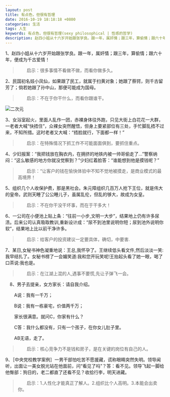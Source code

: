 ```yaml
---
layout: post
title: 有点色，但很有哲理
date: 2016-10-19 18:18:18 +0800
categories: 生活
tags: 人生
keywords: 有点色，但很有哲理(sexy philosophical | 性感的哲学)
description: 赵四小姐从十六岁开始跟张学良。跟一年，属奸情；跟三年，算偷情；跟六十年，便成为千古爱情！启示：很多事情不看做不做，而看你做多久。
---
```


1、赵四小姐从十六岁开始跟张学良。跟一年，属奸情；跟三年，算偷情；跟六十年，便成为千古爱情！

>　　启示：很多事情不看做不做，而看你做多久。

2、民国初名妓小凤仙，如果跟了民工，就属于扫黄对象；她跟了蔡锷，则千古留芳了；倘若她跟了孙中山，那便可能成为国母。

>　　启示：不在于你干什么，而看你跟谁干。

<img src="http://nicejade.github.io/assets/images/er-ci-yuan.jpg" alt="二次元">

3、女浴室起火，里面人乱作一团，赤裸身体往外跑，只见大街上白花花一大群，一老者大喊“快捂住”，众裸女突然醒悟，但身上要紧部位有三处，手忙脚乱捂不过来，不知所措。这时老者又大喊：“捂脸就行，下面都一样！”

>　　启示：在特殊情况下抓工作不可能面面俱到，要抓住重点。

4、少妇报案：“我把钱放在胸衣内，在拥挤的地铁内被一帅哥偷走了…”警察纳闷：“这么敏感的地方你就没觉察到？”少妇红着脸答：“谁能想到他是摸钱呢？”

>　　启示：“让客户的钱在愉快体验中不知不觉地被摸走，是商业模式的最高境界！

5、组织几个人收保护费，那是黑社会。朱元障组织几百万人抢下王位，就是伟大的皇帝。武则天睡了公公睡儿子，虽属乱伦，但乱的够大，故成为女皇。

>　　启示：不在你干没干坏事，而在于干多大！

6、一公司在小便池上贴上条：“往前一小步,文明一大步”，结果地上仍有许多尿渍。后来公司认真吸取教训,重新设计成：“尿不到池里说明你短；尿到池外说明你软”，结果地上比以前干净许多。

>　　启示：给客户的投资建议一定要具体，确切，中要害.

7、某日,女秘书神色凝重地说：王总,我怀孕了。王继续低头看文件,然后淡淡一笑:我早结扎了。女秘书楞了一会媚笑道:我和您开玩笑呢!王抬起头看了她一眼，喝了口茶说:我也是。

>　　启示：在江湖上混的人,遇事不要慌,先让子弹飞一会。

　8、男子去提亲，女方家长：请自我介绍。

　　A说：我有一千万；

　　B说：我有一栋豪宅，价值两千万；

　　家长很满意。就问C，你家有什么？

　　C答：我什么都没有，只有一个孩子，在你女儿肚子里。

　　AB无语，走了。

>　　启示：核心竞争力不是钱和房子，是在关键的岗位有自己的人。

9、［中央党校教学案例］一男干部怕吃苦不愿援藏，谎称眼睛突然失明。领导闻听，出面让一美女脱光站在他面前，问“看见了吗”？答：看不见。领导飞起一脚给他臀部：狗日的，老二都直了还看不见？收拾行李，明天进藏。

>　　启示：1.人性化才能真正了解人。2.组织比个人高明。3.本能会出卖你。
